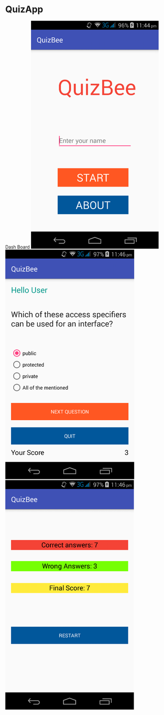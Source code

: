 # QuizApp
Dash Board
<img src="screenshot/pic1.png">
<img src="screenshot/pic2.png">
<img src="screenshot/pic3.png">
